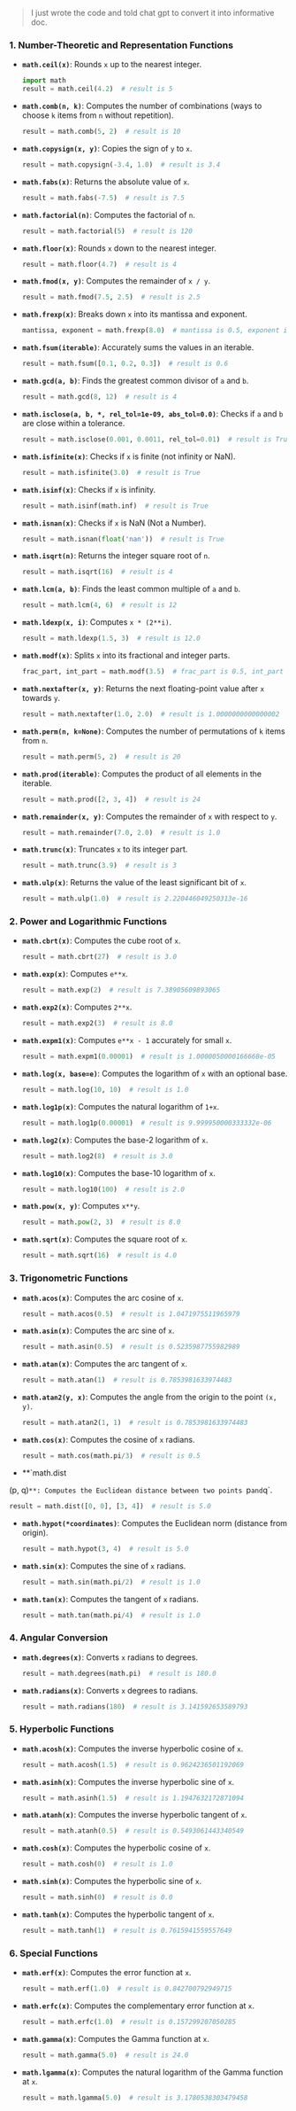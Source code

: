 > I just wrote the code and told chat gpt to convert it into informative doc.

### 1. **Number-Theoretic and Representation Functions**

- **`math.ceil(x)`**: Rounds `x` up to the nearest integer.

  ```python
  import math
  result = math.ceil(4.2)  # result is 5
  ```

- **`math.comb(n, k)`**: Computes the number of combinations (ways to choose `k` items from `n` without repetition).

  ```python
  result = math.comb(5, 2)  # result is 10
  ```

- **`math.copysign(x, y)`**: Copies the sign of `y` to `x`.

  ```python
  result = math.copysign(-3.4, 1.0)  # result is 3.4
  ```

- **`math.fabs(x)`**: Returns the absolute value of `x`.

  ```python
  result = math.fabs(-7.5)  # result is 7.5
  ```

- **`math.factorial(n)`**: Computes the factorial of `n`.

  ```python
  result = math.factorial(5)  # result is 120
  ```

- **`math.floor(x)`**: Rounds `x` down to the nearest integer.

  ```python
  result = math.floor(4.7)  # result is 4
  ```

- **`math.fmod(x, y)`**: Computes the remainder of `x / y`.

  ```python
  result = math.fmod(7.5, 2.5)  # result is 2.5
  ```

- **`math.frexp(x)`**: Breaks down `x` into its mantissa and exponent.

  ```python
  mantissa, exponent = math.frexp(8.0)  # mantissa is 0.5, exponent is 4
  ```

- **`math.fsum(iterable)`**: Accurately sums the values in an iterable.

  ```python
  result = math.fsum([0.1, 0.2, 0.3])  # result is 0.6
  ```

- **`math.gcd(a, b)`**: Finds the greatest common divisor of `a` and `b`.

  ```python
  result = math.gcd(8, 12)  # result is 4
  ```

- **`math.isclose(a, b, *, rel_tol=1e-09, abs_tol=0.0)`**: Checks if `a` and `b` are close within a tolerance.

  ```python
  result = math.isclose(0.001, 0.0011, rel_tol=0.01)  # result is True
  ```

- **`math.isfinite(x)`**: Checks if `x` is finite (not infinity or NaN).

  ```python
  result = math.isfinite(3.0)  # result is True
  ```

- **`math.isinf(x)`**: Checks if `x` is infinity.

  ```python
  result = math.isinf(math.inf)  # result is True
  ```

- **`math.isnan(x)`**: Checks if `x` is NaN (Not a Number).

  ```python
  result = math.isnan(float('nan'))  # result is True
  ```

- **`math.isqrt(n)`**: Returns the integer square root of `n`.

  ```python
  result = math.isqrt(16)  # result is 4
  ```

- **`math.lcm(a, b)`**: Finds the least common multiple of `a` and `b`.

  ```python
  result = math.lcm(4, 6)  # result is 12
  ```

- **`math.ldexp(x, i)`**: Computes `x * (2**i)`.

  ```python
  result = math.ldexp(1.5, 3)  # result is 12.0
  ```

- **`math.modf(x)`**: Splits `x` into its fractional and integer parts.

  ```python
  frac_part, int_part = math.modf(3.5)  # frac_part is 0.5, int_part is 3.0
  ```

- **`math.nextafter(x, y)`**: Returns the next floating-point value after `x` towards `y`.

  ```python
  result = math.nextafter(1.0, 2.0)  # result is 1.0000000000000002
  ```

- **`math.perm(n, k=None)`**: Computes the number of permutations of `k` items from `n`.

  ```python
  result = math.perm(5, 2)  # result is 20
  ```

- **`math.prod(iterable)`**: Computes the product of all elements in the iterable.

  ```python
  result = math.prod([2, 3, 4])  # result is 24
  ```

- **`math.remainder(x, y)`**: Computes the remainder of `x` with respect to `y`.

  ```python
  result = math.remainder(7.0, 2.0)  # result is 1.0
  ```

- **`math.trunc(x)`**: Truncates `x` to its integer part.

  ```python
  result = math.trunc(3.9)  # result is 3
  ```

- **`math.ulp(x)`**: Returns the value of the least significant bit of `x`.
  ```python
  result = math.ulp(1.0)  # result is 2.220446049250313e-16
  ```

### 2. **Power and Logarithmic Functions**

- **`math.cbrt(x)`**: Computes the cube root of `x`.

  ```python
  result = math.cbrt(27)  # result is 3.0
  ```

- **`math.exp(x)`**: Computes `e**x`.

  ```python
  result = math.exp(2)  # result is 7.38905609893065
  ```

- **`math.exp2(x)`**: Computes `2**x`.

  ```python
  result = math.exp2(3)  # result is 8.0
  ```

- **`math.expm1(x)`**: Computes `e**x - 1` accurately for small `x`.

  ```python
  result = math.expm1(0.00001)  # result is 1.0000050000166668e-05
  ```

- **`math.log(x, base=e)`**: Computes the logarithm of `x` with an optional base.

  ```python
  result = math.log(10, 10)  # result is 1.0
  ```

- **`math.log1p(x)`**: Computes the natural logarithm of `1+x`.

  ```python
  result = math.log1p(0.00001)  # result is 9.999950000333332e-06
  ```

- **`math.log2(x)`**: Computes the base-2 logarithm of `x`.

  ```python
  result = math.log2(8)  # result is 3.0
  ```

- **`math.log10(x)`**: Computes the base-10 logarithm of `x`.

  ```python
  result = math.log10(100)  # result is 2.0
  ```

- **`math.pow(x, y)`**: Computes `x**y`.

  ```python
  result = math.pow(2, 3)  # result is 8.0
  ```

- **`math.sqrt(x)`**: Computes the square root of `x`.
  ```python
  result = math.sqrt(16)  # result is 4.0
  ```

### 3. **Trigonometric Functions**

- **`math.acos(x)`**: Computes the arc cosine of `x`.

  ```python
  result = math.acos(0.5)  # result is 1.0471975511965979
  ```

- **`math.asin(x)`**: Computes the arc sine of `x`.

  ```python
  result = math.asin(0.5)  # result is 0.5235987755982989
  ```

- **`math.atan(x)`**: Computes the arc tangent of `x`.

  ```python
  result = math.atan(1)  # result is 0.7853981633974483
  ```

- **`math.atan2(y, x)`**: Computes the angle from the origin to the point `(x, y)`.

  ```python
  result = math.atan2(1, 1)  # result is 0.7853981633974483
  ```

- **`math.cos(x)`**: Computes the cosine of `x` radians.

  ```python
  result = math.cos(math.pi/3)  # result is 0.5
  ```

- \*\*`math.dist

(p, q)`**: Computes the Euclidean distance between two points `p`and`q`.

```python
result = math.dist([0, 0], [3, 4])  # result is 5.0
```

- **`math.hypot(*coordinates)`**: Computes the Euclidean norm (distance from origin).

  ```python
  result = math.hypot(3, 4)  # result is 5.0
  ```

- **`math.sin(x)`**: Computes the sine of `x` radians.

  ```python
  result = math.sin(math.pi/2)  # result is 1.0
  ```

- **`math.tan(x)`**: Computes the tangent of `x` radians.
  ```python
  result = math.tan(math.pi/4)  # result is 1.0
  ```

### 4. **Angular Conversion**

- **`math.degrees(x)`**: Converts `x` radians to degrees.

  ```python
  result = math.degrees(math.pi)  # result is 180.0
  ```

- **`math.radians(x)`**: Converts `x` degrees to radians.
  ```python
  result = math.radians(180)  # result is 3.141592653589793
  ```

### 5. **Hyperbolic Functions**

- **`math.acosh(x)`**: Computes the inverse hyperbolic cosine of `x`.

  ```python
  result = math.acosh(1.5)  # result is 0.9624236501192069
  ```

- **`math.asinh(x)`**: Computes the inverse hyperbolic sine of `x`.

  ```python
  result = math.asinh(1.5)  # result is 1.1947632172871094
  ```

- **`math.atanh(x)`**: Computes the inverse hyperbolic tangent of `x`.

  ```python
  result = math.atanh(0.5)  # result is 0.5493061443340549
  ```

- **`math.cosh(x)`**: Computes the hyperbolic cosine of `x`.

  ```python
  result = math.cosh(0)  # result is 1.0
  ```

- **`math.sinh(x)`**: Computes the hyperbolic sine of `x`.

  ```python
  result = math.sinh(0)  # result is 0.0
  ```

- **`math.tanh(x)`**: Computes the hyperbolic tangent of `x`.
  ```python
  result = math.tanh(1)  # result is 0.7615941559557649
  ```

### 6. **Special Functions**

- **`math.erf(x)`**: Computes the error function at `x`.

  ```python
  result = math.erf(1.0)  # result is 0.842700792949715
  ```

- **`math.erfc(x)`**: Computes the complementary error function at `x`.

  ```python
  result = math.erfc(1.0)  # result is 0.157299207050285
  ```

- **`math.gamma(x)`**: Computes the Gamma function at `x`.

  ```python
  result = math.gamma(5.0)  # result is 24.0
  ```

- **`math.lgamma(x)`**: Computes the natural logarithm of the Gamma function at `x`.
  ```python
  result = math.lgamma(5.0)  # result is 3.1780538303479458
  ```
